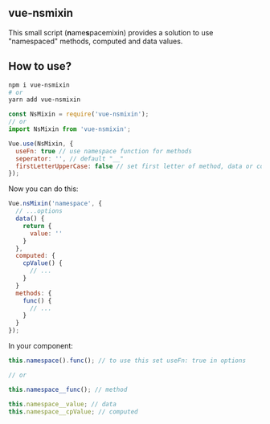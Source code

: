 ## vue-nsmixin

This small script (**n**ame**s**pacemixin) provides a solution to use "namespaced" methods, computed and data values.

## How to use?

```bash
npm i vue-nsmixin
# or
yarn add vue-nsmixin
```

```javascript
const NsMixin = require('vue-nsmixin');
// or
import NsMixin from 'vue-nsmixin';

Vue.use(NsMixin, {
  useFn: true // use namespace function for methods
  seperator: '', // default "__"
  firstLetterUpperCase: false // set first letter of method, data or computed to uppercase
});
```

Now you can do this:

```javascript
Vue.nsMixin('namespace', {
  // ...options
  data() {
    return {
      value: ''
    }
  },
  computed: {
    cpValue() {
      // ...
    }
  }
  methods: {
    func() {
      // ...
    }
  }
});
```

In your component:

```javascript
this.namespace().func(); // to use this set useFn: true in options

// or

this.namespace__func(); // method

this.namespace__value; // data
this.namespace__cpValue; // computed
```